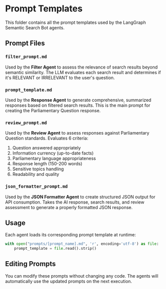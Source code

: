 # Prompt Templates

This folder contains all the prompt templates used by the LangGraph Semantic Search Bot agents.

## Prompt Files

### `filter_prompt.md`
Used by the **Filter Agent** to assess the relevance of search results beyond semantic similarity. The LLM evaluates each search result and determines if it's RELEVANT or IRRELEVANT to the user's question.

### `prompt_template.md`
Used by the **Response Agent** to generate comprehensive, summarized responses based on filtered search results. This is the main prompt for creating the Parliamentary Question response.

### `review_prompt.md`
Used by the **Review Agent** to assess responses against Parliamentary Question standards. Evaluates 6 criteria:
1. Question answered appropriately
2. Information currency (up-to-date facts)
3. Parliamentary language appropriateness
4. Response length (150-200 words)
5. Sensitive topics handling
6. Readability and quality

### `json_formatter_prompt.md`
Used by the **JSON Formatter Agent** to create structured JSON output for API consumption. Takes the AI response, search results, and review assessment to generate a properly formatted JSON response.

## Usage

Each agent loads its corresponding prompt template at runtime:
```python
with open("prompts/[prompt_name].md", 'r', encoding='utf-8') as file:
    prompt_template = file.read().strip()
```

## Editing Prompts

You can modify these prompts without changing any code. The agents will automatically use the updated prompts on the next execution. 